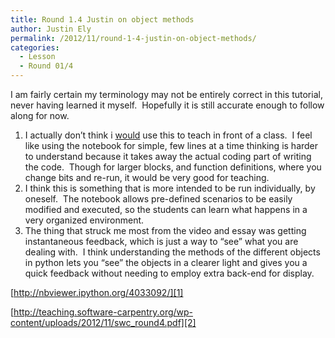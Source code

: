 ```yaml
---
title: Round 1.4 Justin on object methods
author: Justin Ely
permalink: /2012/11/round-1-4-justin-on-object-methods/
categories:
  - Lesson
  - Round 01/4
---
```

I am fairly certain my terminology may not be entirely correct in this tutorial, never having learned it myself.  Hopefully it is still accurate enough to follow along for now.

1.  I actually don&#8217;t think i <span style="text-decoration: underline;">would</span> use this to teach in front of a class.  I feel like using the notebook for simple, few lines at a time thinking is harder to understand because it takes away the actual coding part of writing the code.  Though for larger blocks, and function definitions, where you change bits and re-run, it would be very good for teaching.
2.  I think this is something that is more intended to be run individually, by oneself.  The notebook allows pre-defined scenarios to be easily modified and executed, so the students can learn what happens in a very organized environment.
3.  The thing that struck me most from the video and essay was getting instantaneous feedback, which is just a way to &#8220;see&#8221; what you are dealing with.  I think understanding the methods of the different objects in python lets you &#8220;see&#8221; the objects in a clearer light and gives you a quick feedback without needing to employ extra back-end for display.

[http://nbviewer.ipython.org/4033092/][1]

[http://teaching.software-carpentry.org/wp-content/uploads/2012/11/swc_round4.pdf][2]

 [1]: http://nbviewer.ipython.org/4033092/ "notebook"
 [2]: http://teaching.software-carpentry.org/wp-content/uploads/2012/11/swc_round4.pdf "concept map"
